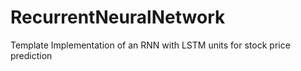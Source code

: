 # RecurrentNeuralNetwork
Template Implementation of an RNN with LSTM units for stock price prediction
